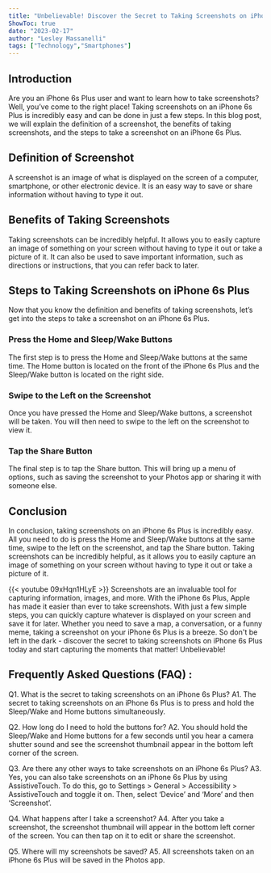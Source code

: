 ```yaml
---
title: "Unbelievable! Discover the Secret to Taking Screenshots on iPhone 6s Plus!"
ShowToc: true 
date: "2023-02-17"
author: "Lesley Massanelli" 
tags: ["Technology","Smartphones"]
---
```

## Introduction
Are you an iPhone 6s Plus user and want to learn how to take screenshots? Well, you’ve come to the right place! Taking screenshots on an iPhone 6s Plus is incredibly easy and can be done in just a few steps. In this blog post, we will explain the definition of a screenshot, the benefits of taking screenshots, and the steps to take a screenshot on an iPhone 6s Plus. 

## Definition of Screenshot
A screenshot is an image of what is displayed on the screen of a computer, smartphone, or other electronic device. It is an easy way to save or share information without having to type it out.

## Benefits of Taking Screenshots
Taking screenshots can be incredibly helpful. It allows you to easily capture an image of something on your screen without having to type it out or take a picture of it. It can also be used to save important information, such as directions or instructions, that you can refer back to later. 

## Steps to Taking Screenshots on iPhone 6s Plus
Now that you know the definition and benefits of taking screenshots, let’s get into the steps to take a screenshot on an iPhone 6s Plus. 

### Press the Home and Sleep/Wake Buttons
The first step is to press the Home and Sleep/Wake buttons at the same time. The Home button is located on the front of the iPhone 6s Plus and the Sleep/Wake button is located on the right side. 

### Swipe to the Left on the Screenshot
Once you have pressed the Home and Sleep/Wake buttons, a screenshot will be taken. You will then need to swipe to the left on the screenshot to view it. 

### Tap the Share Button
The final step is to tap the Share button. This will bring up a menu of options, such as saving the screenshot to your Photos app or sharing it with someone else. 

## Conclusion
In conclusion, taking screenshots on an iPhone 6s Plus is incredibly easy. All you need to do is press the Home and Sleep/Wake buttons at the same time, swipe to the left on the screenshot, and tap the Share button. Taking screenshots can be incredibly helpful, as it allows you to easily capture an image of something on your screen without having to type it out or take a picture of it.

{{< youtube 09xHqn1HLyE >}} 
Screenshots are an invaluable tool for capturing information, images, and more. With the iPhone 6s Plus, Apple has made it easier than ever to take screenshots. With just a few simple steps, you can quickly capture whatever is displayed on your screen and save it for later. Whether you need to save a map, a conversation, or a funny meme, taking a screenshot on your iPhone 6s Plus is a breeze. So don't be left in the dark - discover the secret to taking screenshots on iPhone 6s Plus today and start capturing the moments that matter! Unbelievable!

## Frequently Asked Questions (FAQ) :
Q1. What is the secret to taking screenshots on an iPhone 6s Plus?
A1. The secret to taking screenshots on an iPhone 6s Plus is to press and hold the Sleep/Wake and Home buttons simultaneously.

Q2. How long do I need to hold the buttons for?
A2. You should hold the Sleep/Wake and Home buttons for a few seconds until you hear a camera shutter sound and see the screenshot thumbnail appear in the bottom left corner of the screen.

Q3. Are there any other ways to take screenshots on an iPhone 6s Plus?
A3. Yes, you can also take screenshots on an iPhone 6s Plus by using AssistiveTouch. To do this, go to Settings > General > Accessibility > AssistiveTouch and toggle it on. Then, select ‘Device’ and ‘More’ and then ‘Screenshot’.

Q4. What happens after I take a screenshot?
A4. After you take a screenshot, the screenshot thumbnail will appear in the bottom left corner of the screen. You can then tap on it to edit or share the screenshot.

Q5. Where will my screenshots be saved?
A5. All screenshots taken on an iPhone 6s Plus will be saved in the Photos app.


